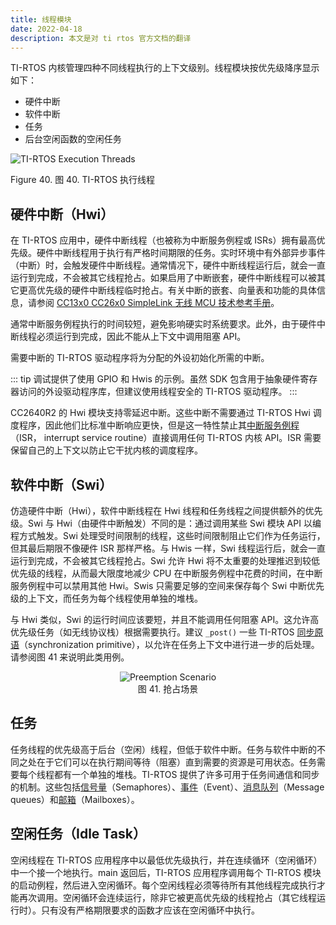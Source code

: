```yaml
---
title: 线程模块
date: 2022-04-18
description: 本文是对 ti rtos 官方文档的翻译
---
```

TI-RTOS 内核管理四种不同线程执行的上下文级别。线程模块按优先级降序显示如下：
* 硬件中断
* 软件中断
* 任务
* 后台空闲函数的空闲任务

<div class="figure align-center" id="figure-40">
    <span id="fig-tirtos-threads"></span>
    <img class="medium-zoom-image" alt="TI-RTOS Execution Threads" src="https://dev.ti.com/tirex/explore/content/simplelink_cc2640r2_sdk_5_30_00_03/docs/ble5stack/ble_user_guide/html/_images/fig-tirtos-threads.jpg">
    <p class="caption">
        <span class="caption-number">Figure 40. </span>
        <span class="caption-text">图 40. TI-RTOS 执行线程</span>
    </p>
</div>

## 硬件中断（Hwi）
在 TI-RTOS 应用中，硬件中断线程（也被称为中断服务例程或 ISRs）拥有最高优先级。硬件中断线程用于执行有严格时间期限的任务。实时环境中有外部异步事件（中断）时，会触发硬件中断线程。通常情况下，硬件中断线程运行后，就会一直运行到完成，不会被其它线程抢占。如果启用了中断嵌套，硬件中断线程可以被其它更高优先级的硬件中断线程临时抢占。有关中断的嵌套、向量表和功能的具体信息，请参阅 [CC13x0 CC26x0 SimpleLink 无线 MCU 技术参考手册](https://www.ti.com/lit/ug/swcu117i/swcu117i.pdf?ts=1672803242700)。

通常中断服务例程执行的时间较短，避免影响硬实时系统要求。此外，由于硬件中断线程必须运行到完成，因此不能从上下文中调用阻塞 API。

需要中断的 TI-RTOS 驱动程序将为分配的外设初始化所需的中断。

::: tip
调试提供了使用 GPIO 和 Hwis 的示例。虽然 SDK 包含用于抽象硬件寄存器访问的外设驱动程序库，但建议使用线程安全的 TI-RTOS 驱动程序。
::: 

CC2640R2 的 Hwi 模块支持零延迟中断。这些中断不需要通过 TI-RTOS Hwi 调度程序，因此他们比标准中断响应更快，但是这一特性禁止其<u>中断服务例程</u>（ISR， interrupt service routine）直接调用任何 TI-RTOS 内核 API。ISR 需要保留自己的上下文以防止它干扰内核的调度程序。

## 软件中断（Swi）
仿造硬件中断（Hwi），软件中断线程在 Hwi 线程和任务线程之间提供额外的优先级。Swi 与 Hwi（由硬件中断触发）不同的是：通过调用某些 Swi 模块 API 以编程方式触发。Swi 处理受时间限制的线程，这些时间限制阻止它们作为任务运行，但其最后期限不像硬件 ISR 那样严格。与 Hwis 一样，Swi 线程运行后，就会一直运行到完成，不会被其它线程抢占。Swi 允许 Hwi 将不太重要的处理推迟到较低优先级的线程，从而最大限度地减少 CPU 在中断服务例程中花费的时间，在中断服务例程中可以禁用其他 Hwi。Swis 只需要足够的空间来保存每个 Swi 中断优先级的上下文，而任务为每个线程使用单独的堆栈。

与 Hwi 类似，Swi 的运行时间应该要短，并且不能调用任何阻塞 API。这允许高优先级任务（如无线协议栈）根据需要执行。建议 `_post()` 一些 TI-RTOS <u>同步原语</u>（synchronization primitive），以允许在任务上下文中进行进一步的后处理。请参阅图 41 来说明此类用例。

<center id="figure-41"><img class="medium-zoom-image" src="https://dev.ti.com/tirex/explore/content/simplelink_cc2640r2_sdk_5_30_00_03/docs/ble5stack/ble_user_guide/html/_images/fig-preemption-scenario.jpg" alt="Preemption Scenario" /><br />图 41. 抢占场景</center>

## 任务
任务线程的优先级高于后台（空闲）线程，但低于软件中断。任务与软件中断的不同之处在于它们可以在执行期间等待（阻塞）直到需要的资源是可用状态。任务需要每个线程都有一个单独的堆栈。TI-RTOS 提供了许多可用于任务间通信和同步的机制。这些包括<u>信号量</u>（Semaphores）、<u>事件</u>（Event）、<u>消息队列</u>（Message queues）和<u>邮箱</u>（Mailboxes）。

## 空闲任务（Idle Task）
空闲线程在 TI-RTOS 应用程序中以最低优先级执行，并在连续循环（空闲循环）中一个接一个地执行。main 返回后，TI-RTOS 应用程序调用每个 TI-RTOS 模块的启动例程，然后进入空闲循环。每个空闲线程必须等待所有其他线程完成执行才能再次调用。空闲循环会连续运行，除非它被更高优先级的线程抢占（其它线程运行时）。只有没有严格期限要求的函数才应该在空闲循环中执行。
